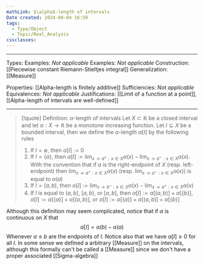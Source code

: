 ```yaml
---
mathLink: $\alpha$-length of intervals
Date created: 2024-08-04 16:59
tags:
  - Type/Object
  - Topic/Real_Analysis
cssclasses:
---
```


---  

Types: Examples: _Not applicable_
Examples: _Not applicable_
Construction: [[Piecewise constant Riemann-Stieltjes integral]]
Generalization: [[Measure]]

Properties: [[Alpha-length is finitely additive]]
Sufficiencies: _Not applicable_
Equivalences: _Not applicable_
Justifications: [[Limit of a function at a point]], [[Alpha-length of intervals are well-defined]]

---

> [!quote] Definition: $\alpha$-length of intervals
> Let $X\subset \mathbb{R}$ be a closed interval and let $\alpha:X\to \mathbb{R}$ be a monotone increasing function. Let $I\subseteq X$ be a bounded interval, then we define the $\alpha$-length $\alpha[I]$ by the following rules
> 1. If $I=\emptyset$, then $\alpha[I]:=0$
> 2. If $I=\{ a \}$, then $\alpha[I]:= \lim_{ x \to a^{+}:x\in X }\alpha(x)-\lim_{ x \to a^{-}:x\in X }\alpha(x)$. With the convention that if $a$ is the right-endpoint of $X$ (resp. left-endpoint) then $\lim_{ x \to a^{+}:x\in X }\alpha(x)$ (resp. $\lim_{ x \to a^{-}:x\in X }\alpha(x)$) is equal to $\alpha(a)$
> 3. If $I=(a,b)$, then $\alpha[I]:=\lim_{ x \to b^{-}:x\in X }\alpha(x)-\lim_{ x \to a^{+}:x\in X }\alpha(x)$
> 4. If $I$ is equal to $(a,b]$, $[a,b)$, or $[a,b]$, then $\alpha[I]:=\alpha[(a,b)]+\alpha[\{ b \}]$, $\alpha[I]:= \alpha[\{ a \}]+\alpha[(a,b)]$, or $\alpha[I]:= \alpha[\{ a \}]+\alpha[(a,b)]+\alpha[\{ b \}]$

Although this definition may seem complicated, notice that if $\alpha$ is continuous on $X$ that $$ \alpha[I]=\alpha(b)-\alpha(a) $$Whenever $a\leq b$ are the endpoints of $I$. Notice also that we have $\alpha[I]\geq 0$ for all $I$. In some sense we defined a arbitrary [[Measure]] on the intervals, although this formally can't be called a [[Measure]] since we don't have a proper associated [[Sigma-algebra]]

